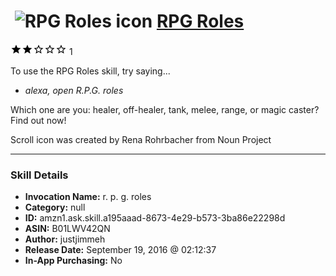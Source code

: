 # &nbsp;<img src="skill_icon" alt="RPG Roles icon" width="36"> [RPG Roles](http://alexa.amazon.com/#skills/amzn1.ask.skill.a195aaad-8673-4e29-b573-3ba86e22298d)
![2 stars](../../images/ic_star_black_18dp_1x.png)![2 stars](../../images/ic_star_black_18dp_1x.png)![2 stars](../../images/ic_star_border_black_18dp_1x.png)![2 stars](../../images/ic_star_border_black_18dp_1x.png)![2 stars](../../images/ic_star_border_black_18dp_1x.png) 1

To use the RPG Roles skill, try saying...

* *alexa, open R.P.G. roles*

Which one are you: healer, off-healer, tank, melee, range, or magic caster? Find out now!

Scroll icon was created by Rena Rohrbacher from Noun Project

***

### Skill Details

* **Invocation Name:** r. p. g. roles
* **Category:** null
* **ID:** amzn1.ask.skill.a195aaad-8673-4e29-b573-3ba86e22298d
* **ASIN:** B01LWV42QN
* **Author:** justjimmeh
* **Release Date:** September 19, 2016 @ 02:12:37
* **In-App Purchasing:** No
